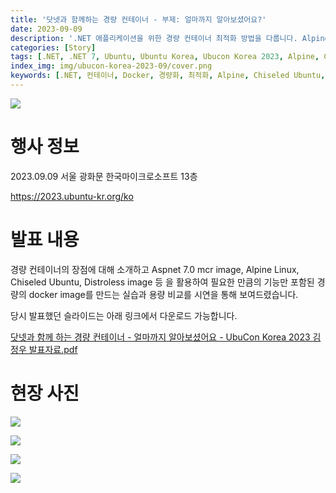 ```yaml
---
title: '닷넷과 함께하는 경량 컨테이너 - 부제: 얼마까지 알아보셨어요?'
date: 2023-09-09
description: '.NET 애플리케이션을 위한 경량 컨테이너 최적화 방법을 다룹니다. Alpine Linux, Chiseled Ubuntu, Distroless 이미지를 활용한 Docker 컨테이너 크기 최적화와 성능 향상 방법을 Ubucon Korea 2023에서 발표한 내용을 통해 알아봅니다.'
categories: [Story]
tags: [.NET, .NET 7, Ubuntu, Ubuntu Korea, Ubucon Korea 2023, Alpine, Chiseled Ubuntu, Distroless, 컨테이너, Docker, 경량화, 최적화, Microsoft]
index_img: img/ubucon-korea-2023-09/cover.png
keywords: [.NET, 컨테이너, Docker, 경량화, 최적화, Alpine, Chiseled Ubuntu, Distroless]
---
```


![](img/ubucon-korea-2023-09/cover.png)

# 행사 정보

2023.09.09 서울 광화문 한국마이크로소프트 13층

https://2023.ubuntu-kr.org/ko

# 발표 내용

경량 컨테이너의 장점에 대해 소개하고 Aspnet 7.0 mcr image, Alpine Linux, Chiseled Ubuntu, Distroless image 등 을 활용하여 필요한 만큼의 기능만 포함된 경량의 docker image를 만드는 실습과 용량 비교를 시연을 통해 보여드렸습니다.

당시 발표했던 슬라이드는 아래 링크에서 다운로드 가능합니다.

[닷넷과 함께 하는 경량 컨테이너 - 얼마까지 알아보셨어요 - UbuCon Korea 2023 김정우 발표자료.pdf](https://drive.google.com/file/d/1biOffRvsBTqJ2ykwuCwQwYWKWtJ9Nrlv/view?usp=sharing)

# 현장 사진

![](img/ubucon-korea-2023-09/KakaoTalk_20240920_155907253_04.jpg)

![](img/ubucon-korea-2023-09/KakaoTalk_20240920_155907253_26.jpg)

![](img/ubucon-korea-2023-09/KakaoTalk_20240920_155907253_25.jpg)

![](img/ubucon-korea-2023-09/KakaoTalk_20240920_155907253_21.jpg)